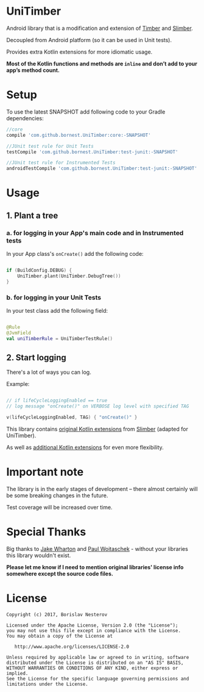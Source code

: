 # UniTimber

Android library that is a modification and extension of [Timber](https://github.com/JakeWharton/timber) and [Slimber](https://github.com/PaulWoitaschek/Slimber).

Decoupled from Android platform (so it can be used in Unit tests).

Provides extra Kotlin extensions for more idiomatic usage.

**Most of the Kotlin functions and methods are `inline` and don’t add to your app’s method
count.**

# Setup

To use the latest SNAPSHOT add following code to your Gradle dependencies:

```groovy
//core
compile 'com.github.bornest.UniTimber:core:-SNAPSHOT'

//JUnit test rule for Unit Tests
testCompile 'com.github.bornest.UniTimber:test-junit:-SNAPSHOT'

//JUnit test rule for Instrumented Tests
androidTestCompile 'com.github.bornest.UniTimber:test-junit:-SNAPSHOT'
```


# Usage

## 1. Plant a tree

### a. for logging in your App's main code and in Instrumented tests

In your App class's `onCreate()` add the following code:
```kotlin

if (BuildConfig.DEBUG) {
    UniTimber.plant(UniTimber.DebugTree())
}

```

### b. for logging in your Unit Tests

In your test class add the following field:

```kotlin

@Rule
@JvmField
val uniTimberRule = UniTimberTestRule()

```

## 2. Start logging

There's a lot of ways you can log.

Example:

```kotlin

// if lifeCycleLoggingEnabled == true
// log message "onCreate()" on VERBOSE log level with specified TAG

v(lifeCycleLoggingEnabled, TAG) { "onCreate()" }

```

This library contains [original Kotlin extensions](https://github.com/bornest/UniTimber/blob/master/core/src/main/java/com/github/unitimber/core/extensions/uniTimberBasic.kt) from [Slimber](https://github.com/PaulWoitaschek/Slimber) (adapted for UniTimber).

As well as [additional Kotlin extensions](https://github.com/bornest/UniTimber/blob/master/core/src/main/java/com/github/unitimber/core/extensions/uniTimberAdvanced.kt) for even more flexibility.

# Important note

The library is in the early stages of development – there almost certainly will be
some breaking changes in the future.

Test coverage will be increased over time.

# Special Thanks

Big thanks to [Jake Wharton](https://github.com/JakeWharton) and [Paul Woitaschek](https://github.com/PaulWoitaschek) - without your libraries this library wouldn't exist.

**Please let me know if I need to mention original libraries' license info somewhere except the source code files.**

# License

```
Copyright (c) 2017, Borislav Nesterov

Licensed under the Apache License, Version 2.0 (the "License");
you may not use this file except in compliance with the License.
You may obtain a copy of the License at

   http://www.apache.org/licenses/LICENSE-2.0

Unless required by applicable law or agreed to in writing, software
distributed under the License is distributed on an "AS IS" BASIS,
WITHOUT WARRANTIES OR CONDITIONS OF ANY KIND, either express or implied.
See the License for the specific language governing permissions and
limitations under the License.

```
